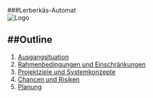 
###Lerberkäs-Automat          
![Logo](Logo_Leberkäsautomat.png)





##Outline
---

1. [Ausgangsituation](3.Ausgangssituation.md)
2. [Rahmenbedingungen und Einschränkungen](4.Rahmenbedingungen_und_Einschränkungen.md)
3. [Projektziele und Systemkonzepte](5.Projektziele_und_Systemkonzepte.md)
4. [Chancen und Risiken](6.Chancen_und_Risiken.md)
5. [Planung]()